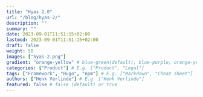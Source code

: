 ```yaml
---
title: "Hyas 2.0"
url: "/blog/hyas-2/"
description: ""
summary: ""
date: 2023-09-01T11:51:15+02:00
lastmod: 2023-09-01T11:51:15+02:00
draft: false
weight: 50
images: ["hyas-2.png"]
gradient: "orange-yellow" # blue-green(default), blue-purple, orange-yellow, pink-blue, or purple-orange (this setting is only relevant when "images: []")
categories: ["Product"] # E.g. ["Product", "Legal"]
tags: ["Framework", "Hugo", "npm"] # E.g. ["Markdown", "Cheat sheet"]
authors: ["Henk Verlinde"] # E.g. ["Henk Verlinde"]
featured: false # false (default) or true
---
```

